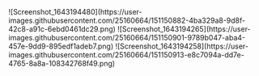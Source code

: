<div style="height: 1000px">
![Screenshot_1643194480](https://user-images.githubusercontent.com/25160664/151150882-4ba329a8-9d8f-42c8-a91c-6ebd0461dc29.png)
![Screenshot_1643194265](https://user-images.githubusercontent.com/25160664/151150901-9789b047-aba4-457e-9dd9-895edf1adeb7.png)
![Screenshot_1643194258](https://user-images.githubusercontent.com/25160664/151150913-e8c7094a-dd7e-4765-8a8a-108342768f49.png)
</div>
